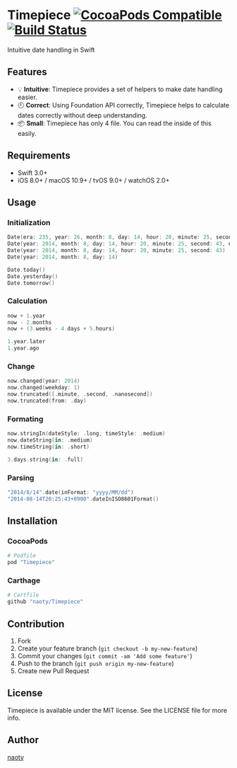 # Timepiece  [![CocoaPods Compatible](https://img.shields.io/cocoapods/v/Timepiece.svg)](https://cocoapods.org/pods/Timepiece) [![Build Status](http://img.shields.io/travis/naoty/Timepiece/master.svg?style=flat)](https://travis-ci.org/naoty/Timepiece)
Intuitive date handling in Swift

## Features
* :bulb: **Intuitive**: Timepiece provides a set of helpers to make date handling easier.
* :clock9: **Correct**: Using Foundation API correctly, Timepiece helps to calculate dates correctly without deep understanding.
* :package: **Small**: Timepiece has only 4 file. You can read the inside of this easily.

## Requirements

* Swift 3.0+
* iOS 8.0+ / macOS 10.9+ / tvOS 9.0+ / watchOS 2.0+

## Usage

### Initialization

```swift
Date(era: 235, year: 26, month: 8, day: 14, hour: 20, minute: 25, second: 43, nanosecond: 0, on: Calendar(identifier: .japanese))
Date(year: 2014, month: 8, day: 14, hour: 20, minute: 25, second: 43, nanosecond: 0)
Date(year: 2014, month: 8, day: 14, hour: 20, minute: 25, second: 43)
Date(year: 2014, month: 8, day: 14)

Date.today()
Date.yesterday()
Date.tomorrow()
```

### Calculation

```swift
now + 1.year
now - 2.months
now + (3.weeks - 4.days + 5.hours)

1.year.later
1.year.ago
```

### Change

```swift
now.changed(year: 2014)
now.changed(weekday: 1)
now.truncated([.minute, .second, .nanosecond])
now.truncated(from: .day)
```

### Formating

```swift
now.stringIn(dateStyle: .long, timeStyle: .medium)
now.dateString(in: .medium)
now.timeString(in: .short)

3.days.string(in: .full)
```

### Parsing

```swift
"2014/8/14".date(inFormat: "yyyy/MM/dd")
"2014-08-14T20:25:43+0900".dateInISO8601Format()
```

## Installation

### CocoaPods

```ruby
# Podfile
pod "Timepiece"
```

### Carthage

```ruby
# Cartfile
github "naoty/Timepiece"
```

## Contribution

1. Fork
2. Create your feature branch (`git checkout -b my-new-feature`)
3. Commit your changes (`git commit -am 'Add some feature'`)
4. Push to the branch (`git push origin my-new-feature`)
5. Create new Pull Request

## License

Timepiece is available under the MIT license. See the LICENSE file for more info.

## Author

[naoty](https://github.com/naoty)

